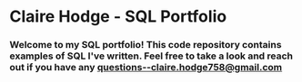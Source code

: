 # Claire Hodge - SQL Portfolio

### Welcome to my SQL portfolio! This code repository contains examples of SQL I've written. Feel free to take a look and reach out if you have any questions--claire.hodge758@gmail.com

